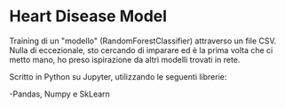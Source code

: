 # Heart Disease Model

Training di un "modello" (RandomForestClassifier) attraverso un file CSV.
Nulla di eccezionale, sto cercando di imparare ed è la prima volta che ci metto mano, ho preso ispirazione da altri modelli trovati in rete.

Scritto in Python su Jupyter, utilizzando le seguenti librerie:

-Pandas, Numpy e SkLearn
